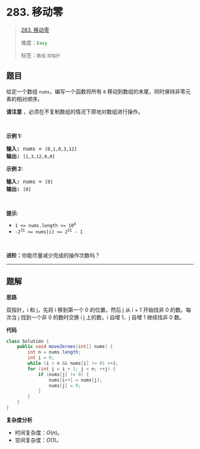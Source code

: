 # 283. 移动零

> [283. 移动零](https://leetcode.cn/problems/move-zeroes/)
>
> 难度：<font color=green>`Easy`</font>
>
> 标签：`数组` `双指针`

## 题目

<p>给定一个数组 <code>nums</code>，编写一个函数将所有 <code>0</code> 移动到数组的末尾，同时保持非零元素的相对顺序。</p>

<p><strong>请注意</strong>&nbsp;，必须在不复制数组的情况下原地对数组进行操作。</p>

<p>&nbsp;</p>

<p><strong>示例 1:</strong></p>

<pre>
<strong>输入:</strong> nums = <code>[0,1,0,3,12]</code>
<strong>输出:</strong> <code>[1,3,12,0,0]</code>
</pre>

<p><strong>示例 2:</strong></p>

<pre>
<strong>输入:</strong> nums = <code>[0]</code>
<strong>输出:</strong> <code>[0]</code></pre>

<p>&nbsp;</p>

<p><strong>提示</strong>:</p>
<meta charset="UTF-8" />

<ul>
	<li><code>1 &lt;= nums.length &lt;= 10<sup>4</sup></code></li>
	<li><code>-2<sup>31</sup>&nbsp;&lt;= nums[i] &lt;= 2<sup>31</sup>&nbsp;- 1</code></li>
</ul>

<p>&nbsp;</p>

<p><b>进阶：</b>你能尽量减少完成的操作次数吗？</p>


--------------------

## 题解

**思路**

双指针，i 和 j，先将 i 移到第一个 0 的位置，然后 j 从 i + 1 开始找非 0 的数。每次当 j 找到一个非 0 的数时交换 i j 上的数，i 自增 1、j 自增 1 继续找非 0 数。

**代码**

```java
class Solution {
    public void moveZeroes(int[] nums) {
        int n = nums.length;
        int i = 0;
        while (i < n && nums[i] != 0) ++i;
        for (int j = i + 1; j < n; ++j) {
            if (nums[j] != 0) {
                nums[i++] = nums[j];
                nums[j] = 0;
            }
        }
    }
}
```

**复杂度分析**

- 时间复杂度：$O(n)$。
- 空间复杂度：$O(1)$。
